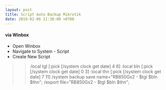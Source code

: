 ```yaml
---
layout: post
title: Script Auto Backup Mikrotik
date: 2019-02-06 11:30:00 +0700
---
```


#### via Winbox
- Open Winbox
- Navigate to System - Script
- Create New Script

>> :local tgl [:pick [/system clock get date] 4 6]
    :local bln [:pick [/system clock get date] 0 3]
    :local thn [:pick [/system clock get date] 7 11]
    /system backup save name="RB850Gx2 - $tgl $bln $thn";
    /export file="RB850Gx2 - $tgl $bln $thn";


